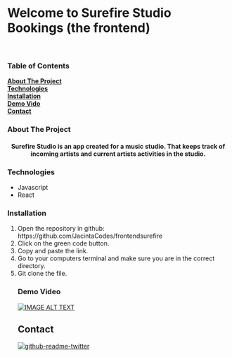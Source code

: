 <h1>Welcome to Surefire Studio Bookings (the frontend) </h1>
<br>


<!-- TABLE OF CONTENTS -->

 ### Table of Contents

 **[About The Project](#about-the-project)**<br> 
 **[Technologies](#technologies)**<br>
 **[Installation](#installation)**<br>
 **[Demo Vido](#demo)**<br>
 **[Contact](#contact)**<br>
     
 ### About The Project 
 <h4 align="center"> Surefire Studio is an app created for a music studio. That keeps track of incoming artists and current artists activities in the studio. </h4>
 
### Technologies
<ul>
 <li>Javascript</li>
 <li> React</li>
</ul>


### Installation
<ol>
<li>Open the repository in github: https://github.com/JacintaCodes/frontendsurefire </li>
 <li>Click on the green code button. </li>
 <li>Copy and paste the link. </li>
 <li>Go to your computers terminal and make sure you are in the correct directory. </li>
 <li>Git clone the file.</li>
</ul>
 
 ### Demo Video
[![IMAGE ALT TEXT](http://img.youtube.com/vi/yhk8c3nUdbg/0.jpg)](http://www.youtube.com/watch?v=yhk8c3nUdbg "Surefire Demo - Fullstack Application")
 
 ## Contact 
 
[![github-readme-twitter](https://github-readme-twitter.gazf.vercel.app/api?id=jacintacodes)](https://github.com/gazf/github-readme-twitter)

 

 
